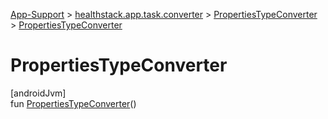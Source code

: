 
[App-Support](../../../index.html) > [healthstack.app.task.converter](../index.html) > [PropertiesTypeConverter](index.html) > [PropertiesTypeConverter](-properties-type-converter.html)



# PropertiesTypeConverter



[androidJvm]\
fun [PropertiesTypeConverter](-properties-type-converter.html)()




